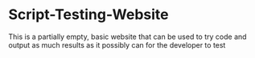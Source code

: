 # Script-Testing-Website
This is a partially empty, basic website that can be used to try code and output as much results as it possibly can for the developer to test
